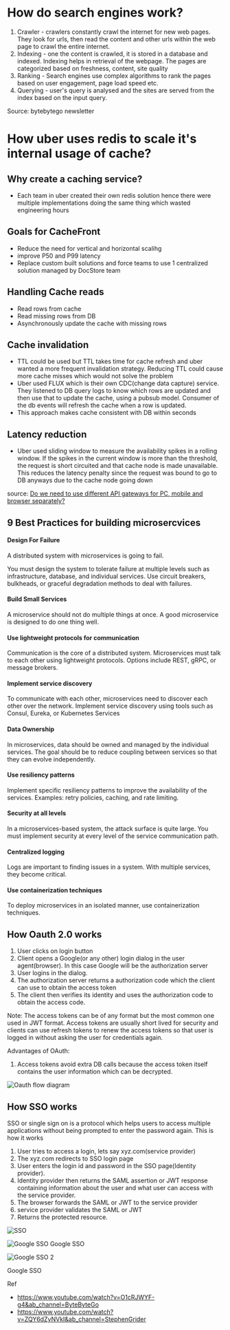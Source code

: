 # How do search engines work?

1. Crawler - crawlers constantly crawl the internet for new web pages. They look for urls, then read the content and other urls within the web page to crawl the entire internet.
2. Indexing - one the content is crawled, it is stored in a database and indexed. Indexing helps in retrieval of the webpage. The pages are categorized based on freshness, content, site quality
3. Ranking - Search engines use complex algorithms to rank the pages based on user engagement, page load speed etc.
4. Querying - user's query is analysed and the sites are served from the index based on the input query.

Source: bytebytego newsletter

# How uber uses redis to scale it's internal usage of cache?

## Why create a caching service?
- Each team in uber created their own redis solution hence there were multiple implementations doing the same thing which wasted engineering hours

## Goals for CacheFront
- Reduce the need for vertical and horizontal scalihg
- improve P50 and P99 latency
- Replace custom built solutions and force teams to use 1 centralized solution managed by DocStore team

## Handling Cache reads
- Read rows from cache
- Read missing rows from DB
- Asynchronously update the cache with missing rows

## Cache invalidation
- TTL could be used but TTL takes time for cache refresh and uber wanted a more frequent invalidation strategy. Reducing TTL could cause more cache misses which would not solve the problem
- Uber used FLUX which is their own CDC(change data capture) service. They listened to DB query logs to know which rows are updated and then use that to update the cache, using a pubsub model. Consumer of the db events will refresh the cache when a row is updated.
- This approach makes cache consistent with DB within seconds

## Latency reduction
- Uber used sliding window to measure the availability spikes in a rolling window. If the spikes in the current window is more than the threshold, the request is short circuited and that cache node is made unavailable. This reduces the latency penalty since the request was bound to go to DB anyways due to the cache node going down

source: [Do we need to use different API gateways for PC, mobile and browser separately?](https://blog.bytebytego.com/p/how-uber-uses-integrated-redis-cache?utm_source=post-email-title&publication_id=817132&post_id=142949172&utm_campaign=email-post-title&isFreemail=true&r=lz1jk&triedRedirect=true&utm_medium=email)

## 9 Best Practices for building microsercvices

#### Design For Failure
A distributed system with microservices is going to fail.

You must design the system to tolerate failure at multiple levels such as infrastructure, database, and individual services. Use circuit breakers, bulkheads, or graceful degradation methods to deal with failures.

#### Build Small Services
A microservice should not do multiple things at once.
A good microservice is designed to do one thing well.

#### Use lightweight protocols for communication
Communication is the core of a distributed system.
Microservices must talk to each other using lightweight protocols. Options include REST, gRPC, or message brokers.

#### Implement service discovery
To communicate with each other, microservices need to discover each other over the network.
Implement service discovery using tools such as Consul, Eureka, or Kubernetes Services

#### Data Ownership
In microservices, data should be owned and managed by the individual services.
The goal should be to reduce coupling between services so that they can evolve independently.

#### Use resiliency patterns
Implement specific resiliency patterns to improve the availability of the services.
Examples: retry policies, caching, and rate limiting.

#### Security at all levels
In a microservices-based system, the attack surface is quite large. You must implement security at every level of the service communication path.

#### Centralized logging
Logs are important to finding issues in a system. With multiple services, they become critical.

#### Use containerization techniques
To deploy microservices in an isolated manner, use containerization techniques.

## How Oauth 2.0 works

1. User clicks on login button
2. Client opens a Google(or any other) login dialog in the user agent(browser). In this case Google will be the authorization server
3. User logins in the dialog.
4. The authorization server returns a authorization code which the client can use to obtain the access token
5. The client then verifies its identity and uses the authorization code to obtain the access code.

Note: The access tokens can be of any format but the most common one used in JWT format. Access tokens are usually short lived for security and clients can use refresh tokens to renew the access tokens so that user is logged in without asking the user for credentials again.

Advantages of OAuth:
1. Access tokens avoid extra DB calls because the access token itself contains the user information which can be decrypted.

![Oauth flow diagram](image.png)

## How SSO works

SSO or single sign on is a protocol which helps users to access multiple applications without being prompted to enter the password again. This is how it works

1. User tries to access a login, lets say xyz.com(service provider)
2. The xyz.com redirects to SSO login page
3. User enters the login id and password in the SSO page(Identity provider).
4. Identity provider then returns the SAML assertion or JWT response containing information about the user and what user can access with the service provider.
5. The browser forwards the SAML or JWT to the service provider
6. service provider validates the SAML or JWT 
7. Returns the protected resource.


![SSO](image-2.png)


![Google SSO](google-sso.png)
Google SSO


![Google SSO 2](image-1.png)

Google SSO


Ref
- https://www.youtube.com/watch?v=O1cRJWYF-g4&ab_channel=ByteByteGo
- https://www.youtube.com/watch?v=ZQY6dZyNVkI&ab_channel=StephenGrider





